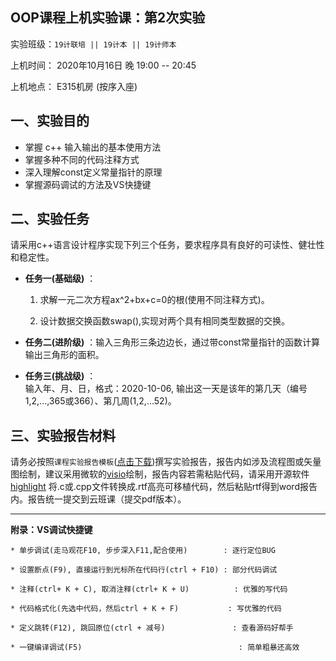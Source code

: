 **OOP课程上机实验课：第2次实验**
---

实验班级：`19计联培 || 19计本 || 19计师本`

上机时间： 2020年10月16日 晚 19:00 -- 20:45

上机地点：  E315机房 (按序入座)


## 一、实验目的

*  掌握 c++ 输入输出的基本使用方法
*  掌握多种不同的代码注释方式
*  深入理解const定义常量指针的原理
*  掌握源码调试的方法及VS快捷键

## 二、实验任务

请采用c++语言设计程序实现下列三个任务，要求程序具有良好的可读性、健壮性和稳定性。

* **任务一(基础级)** ：

     1. 求解一元二次方程ax^2+bx+c=0的根(使用不同注释方式)。
     
     2. 设计数据交换函数swap(),实现对两个具有相同类型数据的交换。


* **任务二(进阶级)** ：输入三角形三条边边长，通过带const常量指针的函数计算输出三角形的面积。


* **任务三(挑战级)** ：  
  输入年、月、日，格式：2020-10-06,   输出这一天是该年的第几天（编号 1,2,...,365或366）、第几周(1,2,...52)。
  

## 三、实验报告材料

请务必按照`课程实验报告模板`([点击下载](https://github.com/tsingke/OOP_Homework/raw/master/%E3%80%8A%E9%9D%A2%E5%90%91%E5%AF%B9%E8%B1%A1%E7%A8%8B%E5%BA%8F%E8%AE%BE%E8%AE%A1%E3%80%8B%E5%AE%9E%E9%AA%8C%E6%8A%A5%E5%91%8A%E6%A8%A1%E6%9D%BF.docx))撰写实验报告，报告内如涉及流程图或矢量图绘制，建议采用微软的[visio](https://pan.baidu.com/s/1L4y1pWXcJjojZlIAQZjPAg)绘制，报告内容若需粘贴代码，请采用开源软件 [highlight](http://www.andre-simon.de/zip/highlight-setup-3.53-x64.exe) 将.c或.cpp文件转换成.rtf高亮可移植代码，然后粘贴rtf得到word报告内。报告统一提交到云班课（提交pdf版本）。

---

  **附录：VS调试快捷键**

   ```  
   * 单步调试(走马观花F10, 步步深入F11,配合使用)        : 逐行定位BUG
   
   * 设置断点(F9), 直接运行到光标所在代码行(ctrl + F10) : 部分代码调试
   
   * 注释(ctrl+ K + C), 取消注释(ctrl+ K + U)          : 优雅的写代码
   
   * 代码格式化(先选中代码，然后ctrl + K + F)           : 写优雅的代码
   
   * 定义跳转(F12), 跳回原位(ctrl + 减号)               : 查看源码好帮手
   
   * 一键编译调试(F5)                                   : 简单粗暴还高效                      
   
   ```



